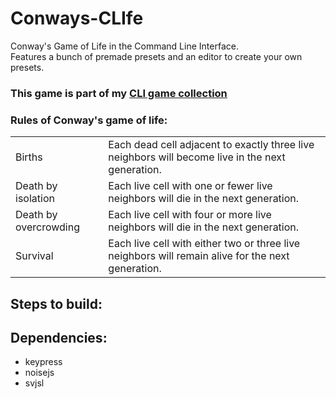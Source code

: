 # Conways-CLIfe
Conway's Game of Life in the Command Line Interface.  
Features a bunch of premade presets and an editor to create your own presets.  

### This game is part of my [CLI game collection](https://github.com/Sv443/CLI-Games-Collection)
  
### Rules of Conway's game of life:
|  |  |
| --- | --- |
| Births | Each dead cell adjacent to exactly three live neighbors will become live in the next generation. |
| Death by isolation | Each live cell with one or fewer live neighbors will die in the next generation. |
| Death by overcrowding | Each live cell with four or more live neighbors will die in the next generation. |
| Survival | Each live cell with either two or three live neighbors will remain alive for the next generation. |

## Steps to build:

## Dependencies:
- keypress
- noisejs
- svjsl
